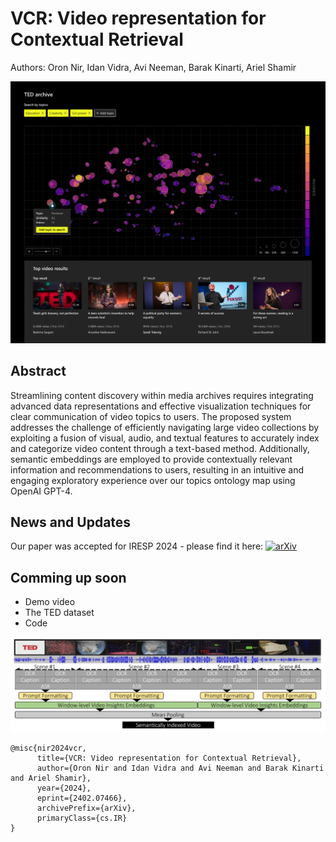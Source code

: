 # VCR: Video representation for Contextual Retrieval
Authors: Oron Nir, Idan Vidra, Avi Neeman, Barak Kinarti, Ariel Shamir

![Our Topics-Map](https://github.com/oronnir/VCR/blob/main/ArchiveExplorer-04.png?raw=true "Our Topics-Map")

## Abstract
Streamlining content discovery within media archives requires integrating advanced data representations and effective visualization techniques for clear communication of video topics to users. The proposed system addresses the challenge of efficiently navigating large video collections by exploiting a fusion of visual, audio, and textual features to accurately index and categorize video content through a text-based method. Additionally, semantic embeddings are employed to provide contextually relevant information and recommendations to users, resulting in an intuitive and engaging exploratory experience over our topics ontology map using OpenAI GPT-4.

## News and Updates
Our paper was accepted for IRESP 2024 - please find it here: [![arXiv](https://img.shields.io/badge/arXiv-2402.07466-b31b1b.svg)](https://arxiv.org/abs/2402.07466)

## Comming up soon
* Demo video
* The TED dataset
* Code

![Our Topics-Map](https://github.com/oronnir/VCR/blob/main/MethodArchitecture.png?raw=true "Text-based Video Embedding")


```
@misc{nir2024vcr,
      title={VCR: Video representation for Contextual Retrieval}, 
      author={Oron Nir and Idan Vidra and Avi Neeman and Barak Kinarti and Ariel Shamir},
      year={2024},
      eprint={2402.07466},
      archivePrefix={arXiv},
      primaryClass={cs.IR}
}
```
